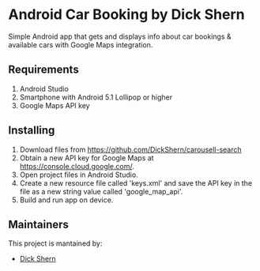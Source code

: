 # Android Car Booking by Dick Shern

Simple Android app that gets and displays info about car bookings & available cars with Google Maps integration.

## Requirements

1. Android Studio
2. Smartphone with Android 5.1 Lollipop or higher
3. Google Maps API key


## Installing

1. Download files from https://github.com/DickShern/carousell-search
2. Obtain a new API key for Google Maps at https://console.cloud.google.com/.
3. Open project files in Android Studio.
4. Create a new resource file called 'keys.xml' and save the API key in the file as a new string value called 'google_map_api'.
5. Build and run app on device.

## Maintainers
This project is mantained by:
* [Dick Shern](https://github.com/DickShern)
